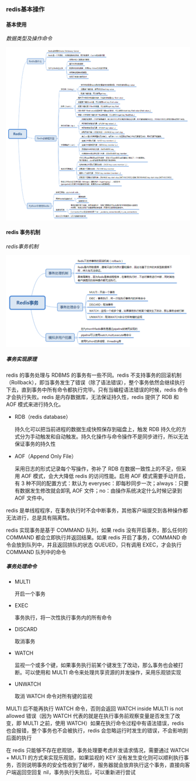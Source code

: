 ### redis基本操作

#### 基本使用

*数据类型及操作命令*

![](../Images/redis数据类型及操作命令.png)

#### redis 事务机制

*redis事务机制*

![](../Images/redis事务机制.png)

##### 事务实现原理

redis 的事务处理与 RDBMS 的事务有一些不同。redis 不支持事务的回滚机制（Rollback），即当事务发生了错误（除了语法错误），整个事务依然会继续执行下去，直到事务中所有命令都执行完毕。只有当编程语法错误的时候，redis 命令才会执行失败。redis 是内存数据库，无法保证持久性，redis 提供了 RDB 和 AOF 模式来进行持久化。

* RDB（redis database）

  持久化可以把当前进程的数据生成快照保存到磁盘上，触发 RDB 持久化的方式分为手动触发和自动触发。持久化操作与命令操作不是同步进行，所以无法保证事务的持久性

* AOF（Append Only File）

  采用日志的形式记录每个写操作，弥补了 RDB 在数据一致性上的不足，但采用 AOF 模式，会大大降低 redis 的访问性能。启用 AOF 模式需要手动开启，有 3 种不同的配置方式：默认为 everysec：即每秒同步一次；always：只要有数据发生修改就会卸乳 AOF 文件；no：由操作系统决定什么时候记录到 AOF 文件中。

redis 是单线程程序，在事务执行时不会中断事务，其他客户端提交到各种操作都无法进行，总是具有隔离性。

redis 实现事务是基于 COMMAND 队列，如果 redis 没有开启事务，那么任何的 COMMAND 都会立即执行并返回结果。如果 redis 开启了事务，COMMAND 命令会放到队列中，并且返回排队的状态 QUEUED，只有调用 EXEC，才会执行 COMMAND 队列中的命令

##### 事务处理命令

* MULTI

  开启一个事务

* EXEC

  事务执行，将一次性执行事务内的所有命令

* DISCARD

  取消事务

* WATCH

  监视一个或多个键，如果事务执行前某个键发生了改动，那么事务也会被打断。可以使用和 MULTI 命令来处理共享资源的并发操作，采用乐观锁实现

* UNWATCH

  取消 WATCH 命令对所有键的监视

MULTI 后不能再执行 WATCH 命令，否则会返回 WATCH inside MULTI is not allowed 错误（因为 WATCH 代表的就是在执行事务前观察变量是否发生了改变，即 MULTI 之前，使用 WATCH）如果在执行命令过程中有语法错误，redis 也会报错，整个事务也不会被执行，redis 会忽略运行时发生的错误，不会影响到后面的执行

在 redis 只能够不存在悲观锁，事务处理要考虑并发请求情况，需要通过 WATCH + MULTI 的方式来实现乐观锁，如果监视的 KEY 没有发生变化则可以顺利执行事务，否则说明事务的安全性收到了破坏，服务器就会放弃执行这个事务，直接向客户端返回空回复 nil，事务执行失败后，可以重新进行尝试

